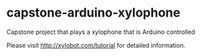 # capstone-arduino-xylophone
Capstone project that plays a xylophone that is Arduino controlled

Please visit http://xylobot.com/tutorial for detailed information.
